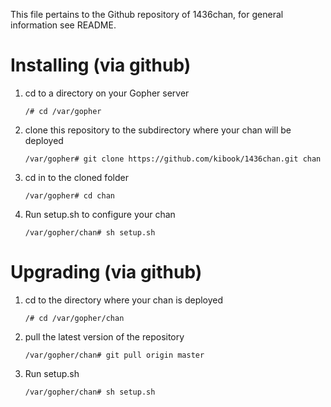 This file pertains to the Github repository of 1436chan, for general information see README.

# Installing (via github)

1. cd to a directory on your Gopher server

    ```
    /# cd /var/gopher
    ```

2. clone this repository to the subdirectory where your chan will be deployed

    ```
    /var/gopher# git clone https://github.com/kibook/1436chan.git chan
    ```
		
3. cd in to the cloned folder

    ```
    /var/gopher# cd chan
    ```

4. Run setup.sh to configure your chan

    ```
    /var/gopher/chan# sh setup.sh
    ```

# Upgrading (via github)

1. cd to the directory where your chan is deployed

    ```
    /# cd /var/gopher/chan
    ```

2. pull the latest version of the repository

    ```
    /var/gopher/chan# git pull origin master
    ```

3. Run setup.sh

    ```
    /var/gopher/chan# sh setup.sh
    ```
